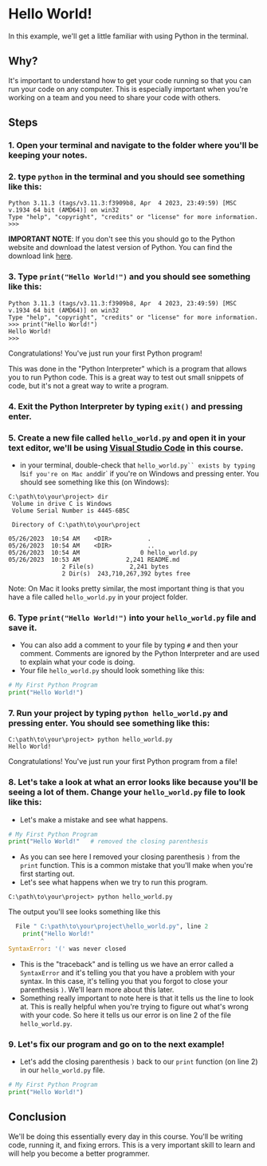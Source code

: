 # Hello World!

In this example, we'll get a little familiar with using Python in the terminal.

## Why?

It's important to understand how to get your code running so that you can run your code on any computer. This is especially important when you're working on a team and you need to share your code with others.

## Steps
### 1. Open your terminal and navigate to the folder where you'll be keeping your notes.
### 2. type `python` in the terminal and you should see something like this:
```
Python 3.11.3 (tags/v3.11.3:f3909b8, Apr  4 2023, 23:49:59) [MSC v.1934 64 bit (AMD64)] on win32
Type "help", "copyright", "credits" or "license" for more information.
>>>
```

**IMPORTANT NOTE**: If you don't see this you should go to the Python website and download the latest version of Python. You can find the download link [here](https://www.python.org/downloads/).

### 3. Type `print("Hello World!")` and you should see something like this:
```
Python 3.11.3 (tags/v3.11.3:f3909b8, Apr  4 2023, 23:49:59) [MSC v.1934 64 bit (AMD64)] on win32
Type "help", "copyright", "credits" or "license" for more information.
>>> print("Hello World!")
Hello World!
>>> 
```

Congratulations! You've just run your first Python program!

This was done in the "Python Interpreter" which is a program that allows you to run Python code. This is a great way to test out small snippets of code, but it's not a great way to write a program.

### 4. Exit the Python Interpreter by typing `exit()` and pressing enter.

### 5. Create a new file called `hello_world.py` and open it in your text editor, we'll be using [Visual Studio Code](https://code.visualstudio.com/) in this course.
- in your terminal, double-check that `hello_world.py`` exists by typing `ls` if you're on Mac and `dir` if you're on Windows and pressing enter. You should see something like this (on Windows):
```
C:\path\to\your\project> dir
 Volume in drive C is Windows
 Volume Serial Number is 4445-6B5C

 Directory of C:\path\to\your\project

05/26/2023  10:54 AM    <DIR>          .
05/26/2023  10:54 AM    <DIR>          ..
05/26/2023  10:54 AM                 0 hello_world.py
05/26/2023  10:53 AM             2,241 README.md
               2 File(s)          2,241 bytes
               2 Dir(s)  243,710,267,392 bytes free
```
Note: On Mac it looks pretty similar, the most important thing is that you have a file called `hello_world.py` in your project folder.

### 6. Type `print("Hello World!")` into your `hello_world.py` file and save it.
- You can also add a comment to your file by typing `#` and then your comment. Comments are ignored by the Python Interpreter and are used to explain what your code is doing.
- Your file `hello_world.py` should look something like this:
```python
# My First Python Program
print("Hello World!")
```

### 7. Run your project by typing `python hello_world.py` and pressing enter. You should see something like this:
```
C:\path\to\your\project> python hello_world.py
Hello World!
```

Congratulations! You've just run your first Python program from a file!

### 8. Let's take a look at what an error looks like because you'll be seeing a lot of them. Change your `hello_world.py` file to look like this:
- Let's make a mistake and see what happens.
```python
# My First Python Program
print("Hello World!"   # removed the closing parenthesis
```
- As you can see here I removed your closing parenthesis `)` from the `print` function. This is a common mistake that you'll make when you're first starting out.
- Let's see what happens when we try to run this program.
```
C:\path\to\your\project> python hello_world.py
```
The output you'll see looks something like this
```python
  File " C:\path\to\your\project\hello_world.py", line 2
    print("Hello World!"
         ^
SyntaxError: '(' was never closed
```
- This is the "traceback" and is telling us we have an error called a `SyntaxError` and it's telling you that you have a problem with your syntax. In this case, it's telling you that you forgot to close your parenthesis `)`. We'll learn more about this later.
- Something really important to note here is that it tells us the line to look at. This is really helpful when you're trying to figure out what's wrong with your code. So here it tells us our error is on line 2 of the file `hello_world.py`.

### 9. Let's fix our program and go on to the next example!
- Let's add the closing parenthesis `)` back to our `print` function (on line 2) in our `hello_world.py` file.
```python
# My First Python Program
print("Hello World!")
```

## Conclusion

We'll be doing this essentially every day in this course. You'll be writing code, running it, and fixing errors. This is a very important skill to learn and will help you become a better programmer.
